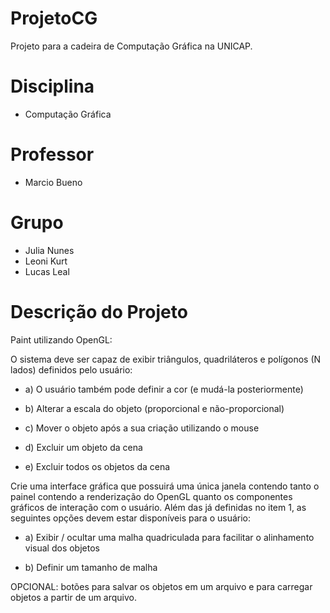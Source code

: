 # ProjetoCG
Projeto para a cadeira de Computação Gráfica na UNICAP. 

# Disciplina

- Computação Gráfica

# Professor

- Marcio Bueno

# Grupo

- Julia Nunes
- Leoni Kurt
- Lucas Leal

# Descrição do Projeto

Paint utilizando OpenGL:


O sistema deve ser capaz de exibir triângulos, quadriláteros e polígonos (N lados) definidos pelo usuário:

- a) O usuário também pode definir a cor (e mudá-la posteriormente)

- b) Alterar a escala do objeto (proporcional e não-proporcional)

- c) Mover o objeto após a sua criação utilizando o mouse

- d) Excluir um objeto da cena

- e) Excluir todos os objetos da cena

Crie uma interface gráfica que possuirá uma única janela contendo tanto o painel contendo a renderização
do OpenGL quanto os componentes gráficos de interação com o usuário. Além das já definidas no item 1,
as seguintes opções devem estar disponíveis para o usuário:


- a) Exibir / ocultar uma malha quadriculada para facilitar o alinhamento visual dos objetos

- b) Definir um tamanho de malha


OPCIONAL: botões para salvar os objetos em um arquivo e para carregar objetos a partir de um arquivo.
